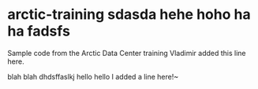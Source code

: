 # arctic-training sdasda hehe hoho ha ha fadsfs
Sample code from the Arctic Data Center training
Vladimir added this line here.
 
 blah blah dhdsffaslkj hello hello
 I added a line here!~